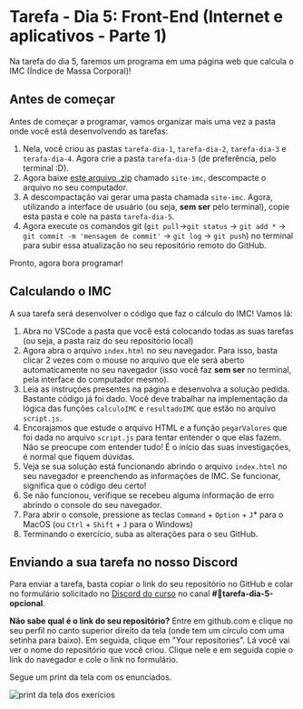 # Tarefa - Dia 5: Front-End (Internet e aplicativos - Parte 1)

Na tarefa do dia 5, faremos um programa em uma página web que calcula o IMC (Índice de Massa Corporal)!

## Antes de começar

Antes de começar a programar, vamos organizar mais uma vez a pasta onde você está desenvolvendo as tarefas:
1. Nela, você criou as pastas `tarefa-dia-1`, `tarefa-dia-2`, `tarefa-dia-3` e `terafa-dia-4`. Agora crie a pasta `tarefa-dia-5` (de preferência, pelo terminal :D).
1. Agora baixe [este arquivo .zip](https://drive.google.com/file/d/15ctNbKhByDzev0jXT9pzuWymSzhyEKD8/view?usp=sharing) chamado `site-imc`, descompacte o arquivo no seu computador.
1. A descompactação vai gerar uma pasta chamada `site-imc`. Agora, utilizando a interface de usuário (ou seja, **sem ser** pelo terminal), copie esta pasta e cole na pasta `tarefa-dia-5`.
1. Agora execute os comandos git (`git pull`->`git status` -> `git add *` -> `git commit -m 'mensagem de commit'` -> `git log` -> `git push`) no terminal para subir essa atualização no seu repositório remoto do GitHub.

Pronto, agora bora programar!

## Calculando o IMC

A sua tarefa será desenvolver o código que faz o cálculo do IMC! Vamos lá:

1. Abra no VSCode a pasta que você está colocando todas as suas tarefas (ou seja, a pasta raiz do seu repositório local)
1. Agora abra o arquivo `index.html` no seu navegador. Para isso, basta clicar 2 vezes com o mouse no arquivo que ele será aberto automaticamente no seu navegador (isso você faz **sem ser** no terminal, pela interface do computador mesmo).
1. Leia as instruções presentes na página e desenvolva a solução pedida. Bastante código já foi dado. Você deve trabalhar na implementação da lógica das funções `calculoIMC` e `resultadoIMC` que estão no arquivo `script.js`.
1. Encorajamos que estude o arquivo HTML e a função `pegarValores` que foi dada no arquivo `script.js` para tentar entender o que elas fazem. Não se preocupe com entender tudo! É o início das suas investigações, é normal que fiquem dúvidas.
1. Veja se sua solução está funcionando abrindo o arquivo `index.html` no seu navegador e preenchendo as informações de IMC. Se funcionar, significa que o código deu certo!
1. Se não funcionou, verifique se recebeu alguma informação de erro abrindo o console do seu navegador.
1. Para abrir o console, pressione as teclas `Command` + `Option` + `J`* para o MacOS (ou `Ctrl` + `Shift` + `J` para o Windows)
1. Terminando o exercício, suba as alterações para o seu GitHub.

## Enviando a sua tarefa no nosso Discord

 Para enviar a tarefa, basta copiar o link do seu repositório no GitHub e colar no formulário solicitado no [Discord do curso](https://discord.com/invite/kHS84D2hA4) no canal **#💪tarefa-dia-5-opcional**.

 **Não sabe qual é o link do seu repositório?** Entre em github.com e clique no seu perfil no canto superior direito da tela (onde tem um círculo com uma setinha para baixo). Em seguida, clique em "Your repositories". Lá você vai ver o nome do repositório que você criou. Clique nele e em seguida copie o link do navegador e cole o link no formulário.

Segue um print da tela com os enunciados.

![print da tela dos exerícios](print.png)
